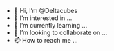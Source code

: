 - 👋 Hi, I’m @Deltacubes
- 👀 I’m interested in ...
- 🌱 I’m currently learning ...
- 💞️ I’m looking to collaborate on ...
- 📫 How to reach me ...

<!---
Deltacubes/Deltacubes is a ✨ special ✨ repository because its `README.md` (this file) appears on your GitHub profile.
You can click the Preview link to take a look at your changes.
--->

